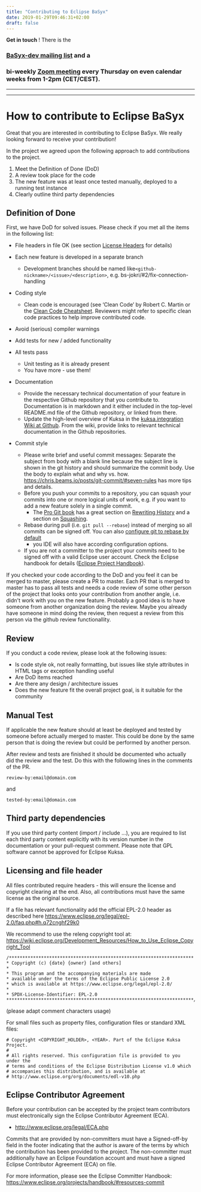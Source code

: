 ```yaml
---
title: "Contributing to Eclipse BaSyx"
date: 2019-01-29T09:46:31+02:00
draft: false
---
```


**Get in touch** ! There is the 
### [BaSyx-dev mailing list](https://accounts.eclipse.org/mailing-list/BaSyx-dev) and a 
### **bi-weekly** [Zoom meeting](https://eclipse.zoom.us/j/537310990) every Thursday on even calendar weeks from 1-2pm (CET/CEST).

-----------
-----------


# How to contribute to Eclipse BaSyx
Great that you are interested in contributing to Eclipse BaSyx. 
We really looking forward to receive your contribution!

In the project we agreed upon the following approach to add contributions to the project.

1. Meet the Definition of Done (DoD)
2. A review took place for the code
3. The new feature was at least once tested manually, deployed to a running test instance
4. Clearly outline third party dependencies

## Definition of Done
First, we have DoD for solved issues. Please check if you met all the items in the following list:

* File headers in file OK (see section [License Headers](#licensing-and-file-header) for details)

* Each new feature is developed in a separate branch
  * Development branches should be named like`<github-nickname>/<issue>/<description>`, e.g. bs-jokri/#2/fix-connection-handling

* Coding style
  * Clean code is encouraged (see ‘Clean Code’ by Robert C. Martin or the 
    [Clean Code Cheatsheet](https://www.bbv.ch/images/bbv/pdf/downloads/V2_Clean_Code_V3.pdf).
    Reviewers might refer to specific clean code practices to help improve contributed code.

* Avoid (serious) compiler warnings

* Add tests for new / added functionality

* All tests pass
  * Unit testing as it is already present
  * You have more - use them!

* Documentation
  * Provide the necessary technical documentation of your feature in the respective 
    Github repository that you contribute to. Documentation is in markdown and it either 
    included in the top-level README.md file of the Github repository, or linked from 
    there. 
  * Update the high-level overview of Kuksa in the [kuksa.integration Wiki at Github](https://github.com/eclipse/kuksa.integration/wiki).
    From the wiki, provide links to relevant technical documentation in the Github repositories.

* Commit style
  * Please write brief and useful commit messages: Separate the subject from body with a blank line because the subject line
    is shown in the git history and should summarize the commit body. Use the body to explain what and why vs. how.
    https://chris.beams.io/posts/git-commit/#seven-rules has more tips and details.
  * Before you push your commits to a repository, you can squash your commits into one or more logical units of work, e.g. if
    you want to add a new feature solely in a single commit.
    * The [Pro Git book](https://git-scm.com/book/en/v2/) has a great section on [Rewriting 
    History](https://git-scm.com/book/en/v2/Git-Tools-Rewriting-History) and a section 
    on [Squashing](https://git-scm.com/book/en/v2/Git-Tools-Rewriting-History#_squashing).
  * Rebase during pull (i.e. `git pull --rebase`) instead of merging so all commits can
    be signed off. You can also
    [configure git to rebase by default](https://stackoverflow.com/questions/13846300/how-to-make-git-pull-use-rebase-by-default-for-all-my-repositories)
    - you IDE will also have according configuration options. 
  * If you are not a committer to the project your commits need to be signed off with a valid Eclipse user account. Check the Eclipse handbook for details ([Eclipse Project Handbook](https://www.eclipse.org/projects/handbook/#resources-commit)).

If you checked your code according to the DoD and you feel it can be merged to master, please create a PR to master. 
Each PR that is merged to master has to pass all tests and needs a code review of some other person of the project that looks onto your contribution from another angle, 
i.e. didn't work with you on the new feature. Probably a good idea is to have someone from another organization doing the review.
Maybe you already have someone in mind doing the review, then request a review from this person via the github review functionallity.
 
## Review
If you conduct a code review, please look at the following issues:

  * Is code style ok, not really formatting, but issues like style attributes in HTML tags or exception handling useful
  * Are DoD items reached
  * Are there any design / architecture issues
  * Does the new feature fit the overall project goal, is it suitable for the community

## Manual Test
If applicable the new  feature should at least be deployed and tested by someone before actually merged to master.
This could be done by the same person that is doing the review but could be performed  by another person.


After review and tests are finished it should be documented who actually did the review and the test.
Do this with the following lines in the comments of the PR.
```
review-by:email@domain.com
```
and
```
tested-by:email@domain.com
```

## Third party dependencies

If you use third party content (import / include ...), you are required to list each third party content explicitly with its version number in the documentation or your pull-request comment.
Please note that GPL software cannot be approved for Eclipse Kuksa.

## Licensing and file header

All files contributed require headers - this will ensure the license and copyright clearing at the end.
Also, all contributions must have the same license as the original source.

If a file has relevant functionality add the official EPL-2.0 header as described here
https://www.eclipse.org/legal/epl-2.0/faq.php#h.q72cnghf29k0

We recommend to use the releng copyright tool at:
https://wiki.eclipse.org/Development_Resources/How_to_Use_Eclipse_Copyright_Tool

```
/*********************************************************************
* Copyright (c) {date} {owner} [and others]
*
* This program and the accompanying materials are made
* available under the terms of the Eclipse Public License 2.0
* which is available at https://www.eclipse.org/legal/epl-2.0/
*
* SPDX-License-Identifier: EPL-2.0
**********************************************************************/
```
(please adapt comment characters usage)

For small files such as property files, configuration files or standard XML files:

```
# Copyright <COPYRIGHT_HOLDER>, <YEAR>. Part of the Eclipse Kuksa Project.
#
# All rights reserved. This configuration file is provided to you under the
# terms and conditions of the Eclipse Distribution License v1.0 which
# accompanies this distribution, and is available at
# http://www.eclipse.org/org/documents/edl-v10.php
```

## Eclipse Contributor Agreement

Before your contribution can be accepted by the project team contributors must
electronically sign the Eclipse Contributor Agreement (ECA).

* http://www.eclipse.org/legal/ECA.php

Commits that are provided by non-committers must have a Signed-off-by field in
the footer indicating that the author is aware of the terms by which the
contribution has been provided to the project. The non-committer must
additionally have an Eclipse Foundation account and must have a signed Eclipse
Contributor Agreement (ECA) on file.

For more information, please see the Eclipse Committer Handbook:
https://www.eclipse.org/projects/handbook/#resources-commit


 
 